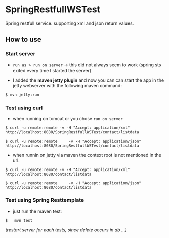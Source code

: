 # SpringRestfullWSTest

Spring restfull service. supporting xml and json return values.

## How to use

### Start server
 * `run as > run on server` -> this did not always seem to work (spring sts exited every time I started the server)

 * I added the **maven jetty plugin** and now you can can start the app in the jetty webserver with the following maven command:
 ```shell
$ mvn jetty:run
```

### Test using **curl**
 * when running on tomcat or you chose `run on server`
 ```shell
$ curl -u remote:remote -v -H "Accept: application/xml" http://localhost:8080/SpringRestfullWSTest/contact/listdata
```
```shell
$ curl -u remote:remote 	-v -H "Accept: application/json" http://localhost:8080/SpringRestfullWSTest/contact/listdata
```
 * when runnin on jetty via maven the context root is not mentioned in the url:
```shell
$ curl -u remote:remote -v -H "Accept: application/xml" http://localhost:8080/contact/listdata
```
```shell
$ curl -u remote:remote 	-v -H "Accept: application/json" http://localhost:8080/contact/listdata  
```

### Test using Spring Resttemplate
* just run the maven test:
```shell
$	mvn test
```
  _(restart server for each tests, since delete occurs in db ...)_
